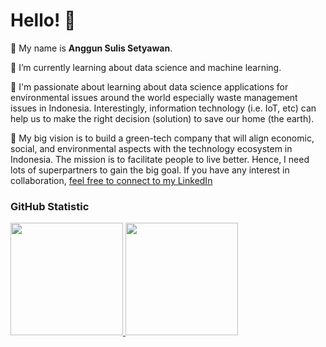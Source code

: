 # Hello! 👋

🤚 My name is **Anggun Sulis Setyawan**.<br>

🌱 I’m currently learning about data science and machine learning.<br> 

🤟 I'm passionate about learning about data science applications for environmental issues around the world especially waste management issues in Indonesia. Interestingly, information technology (i.e. IoT, etc) can help us to make the right decision (solution) to save our home (the earth).<br> 

🚀 My big vision is to build a green-tech company that will align economic, social, and environmental aspects with the technology ecosystem in Indonesia. The mission is to facilitate people to live better. Hence, I need lots of superpartners to gain the big goal. If you have any interest in collaboration, [feel free to connect to my LinkedIn](https://www.linkedin.com/in/anggun-sulis-setyawan/)

### GitHub Statistic
<p align="left">
<a href="https://github.com/Sulbae">
  <img height="180em" src="https://github-readme-stats-eight-theta.vercel.app/api?username=Sulbae&show_icons=true&theme=algolia&include_all_commits=true&count_private=true"/>
  <img height="180em" src="https://github-readme-stats-eight-theta.vercel.app/api/top-langs/?username=Sulbae&layout=compact&theme=algolia"/>
</a>
</p>
